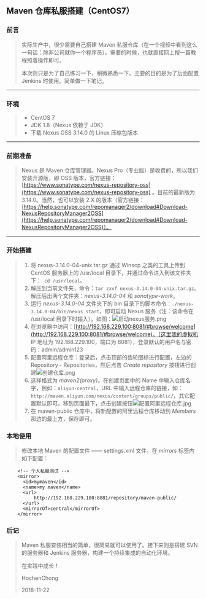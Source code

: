 ## Maven 仓库私服搭建（CentOS7）

### 前言

> 实际生产中，很少需要自己搭建 Maven 私服仓库（在一个视频中看到这么一句话：除非公司就你一个程序员）。需要的时候，也就直接网上搜一篇教程照着操作即可。
>
> 本次则只是为了自己练习一下，稍微熟悉一下。主要的目的是为了后面配置 Jenkins 时使用。简单做一下笔记。

----

### 环境

> * CentOS 7 
> * JDK 1.8（Nexus 依赖于 JDK）
> * 下载 Nexus OSS 3.14.0 的 Linux 压缩包版本

---

### 前期准备

> Nexus 是 Maven 仓库管理器。Nexus Pro（专业版）是收费的，所以我们安装开源版，即 OSS 版本，官方链接：[https://www.sonatype.com/nexus-repository-oss](https://www.sonatype.com/nexus-repository-oss) 。目前的最新版为 3.14.0。当然，也可以安装 2.X 的版本（官方链接：[https://help.sonatype.com/repomanager2/download#Download-NexusRepositoryManager2OSS](https://help.sonatype.com/repomanager2/download#Download-NexusRepositoryManager2OSS)）。

---

### 开始搭建

> 1. 将 nexus-3.14.0-04-unix.tar.gz 通过 Winscp 之类的工具上传到 CentOS 服务器上的 /usr/local 目录下，并通过命令进入到该文件夹下：``` cd /usr/local```。
> 2. 解压到当前文件夹，命令：```tar zxvf nexus-3.14.0-04-unix.tar.gz```。解压后出两个文件夹：*nexus-3.14.0-04* 和 *sonatype-work*。
> 3. 运行 *nexus-3.14.0-04* 文件夹下的 bin 目录下的脚本命令：```./nexus-3.14.0-04/bin/nexus start```，即可启动 Nexus 服务（注：该命令在 /usr/local 目录下时输入）。如图：![启动nexus服务.png](https://i.loli.net/2018/11/20/5bf41a4d87b89.png)
> 4. 在浏览器中访问：[http://192.168.229.100:8081/#browse/welcome](http://192.168.229.100:8081/#browse/welcome)。（这里我的虚拟机 IP 地址为 192.168.229.100，端口为 8081），登录默认的用户名与密码：admin/admin123
> 5. 配置阿里远程仓库：登录后，点击顶部的齿轮图标进行配置，左边的 Repository - Repositories，然后点击 *Create repository* 按钮进行创建![创建仓库.png](https://i.loli.net/2018/11/22/5bf6b13b56991.png)
> 6. 选择格式为 *maven2(proxy)*。在创建页面中的 Name 中输入仓库名字，例如：```aliyun-central```，URL 中输入远程仓库的链接，如：```http://maven.aliyun.com/nexus/content/groups/public/```，其它配置默认即可。移到页面最下，点击创建按钮![配置阿里远程仓库.jpg](https://i.loli.net/2018/11/22/5bf6b16d70a91.jpg)
> 7. 在 maven-public 仓库中，将新配置的阿里远程仓库移动到 *Members* 那边的最上方，保存即可。

### 本地使用

> 修改本地 Maven 的配置文件 —— settings.xml 文件，在 *mirrors* 标签内如下配置：

```
	<!-- 个人私服测试 -->
	<mirror>
      <id>mymaven</id>
      <name>my maven</name>
      <url>
          http://192.168.229.100:8081/repository/maven-public/
      </url>
      <mirrorOf>central</mirrorOf>        
    </mirror>
```



### 后记

> Maven 私服安装相当的简单，很简易就可以使用了。接下来则是搭建 SVN 的服务器和 Jenkins 服务器，构建一个持续集成的自动化环境。
>
> 在实践中成长！
>
> HochenChong
>
> 2018-11-22